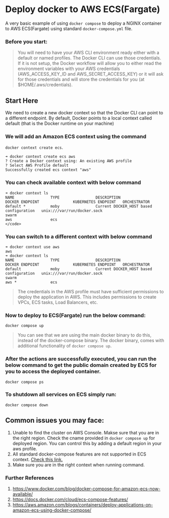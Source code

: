# Deploy docker to AWS ECS(Fargate)

A very basic example of using `docker compose` to deploy a NGINX container to AWS ECS(Fargate) using standard `docker-compose.yml` file. 


### Before you start: 
> You will need to have your AWS CLI environment ready either with a default or named profiles. The Docker CLI can use those credentials. If it is not setup, the Docker workflow will allow you to either read the environment variables with your AWS credentials (AWS_ACCESS_KEY_ID and AWS_SECRET_ACCESS_KEY) or it will ask for those credentials and will store the credentials for you (at $HOME/.aws/credentials).


## Start Here
We need to create a new docker context so that the Docker CLI can point to a different endpoint. By default, Docker points to a local context called default (that is the Docker runtime on your machine) 

### We will add an Amazon ECS context using the command 

`docker context create ecs`.

```
➜ docker context create ecs aws
? Create a Docker context using: An existing AWS profile
? Select AWS Profile default
Successfully created ecs context "aws"  

```

### You can check available context with below command

```
➜ docker context ls                     
NAME                TYPE                DESCRIPTION                               DOCKER ENDPOINT               KUBERNETES ENDPOINT   ORCHESTRATOR
default *           moby                Current DOCKER_HOST based configuration   unix:///var/run/docker.sock                         swarm
aws                 ecs                                                                          </code>                                 
```

### You can switch to a different context with below command
```
➜ docker context use aws
aws
➜ docker context ls              
NAME                TYPE                DESCRIPTION                               DOCKER ENDPOINT               KUBERNETES ENDPOINT   ORCHESTRATOR
default             moby                Current DOCKER_HOST based configuration   unix:///var/run/docker.sock                         swarm
aws *               ecs 

```  



> The credentials in the AWS profile must have sufficient permissions to deploy the application in AWS. This includes permissions to create VPCs, ECS tasks, Load Balancers, etc.

### Now to deploy to ECS(Fargate) run the below command:
`docker compose up `

> You can see that we are using the main docker binary to do this, instead of the docker-compose binary. The docker binary,  comes with additional functionality of `docker compose up`. 


### After the actions are successfully executed, you can run the below command to get the public domain created by ECS for you to access the deployed container.

`docker compose ps`

### To shutdown all services on ECS simply run:
`docker compose down`

## Common issues you may face:
 1. Unable to find the cluster on AWS Console. Makse sure that you are in the right region. Check the cname provided in `docker compose up` for deployed region. You can control this by adding a default region in your aws profile.
 2. All standard docker-compose features are not supported in ECS context. [Check this link.](https://docs.docker.com/cloud/ecs-compose-features/)
 3. Make sure you are in the right context when running command.


### Further References
 1. https://www.docker.com/blog/docker-compose-for-amazon-ecs-now-available/
 2. https://docs.docker.com/cloud/ecs-compose-features/
 3. https://aws.amazon.com/blogs/containers/deploy-applications-on-amazon-ecs-using-docker-compose/
